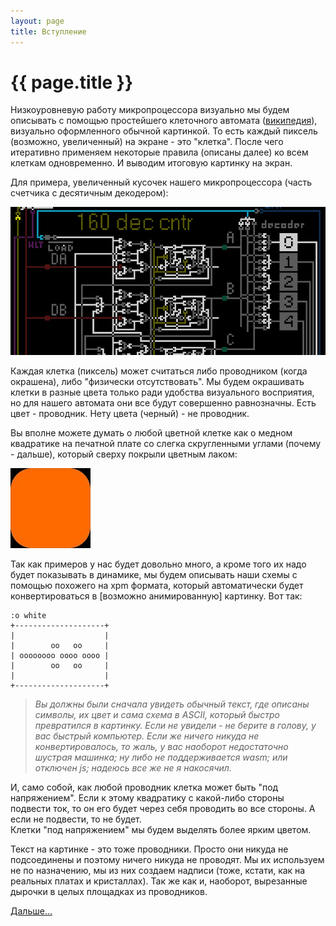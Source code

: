 ```yaml
---
layout: page
title: Вступление
---
```

# {{ page.title }}

Низкоуровневую работу микропроцессора визуально мы будем описывать с помощью простейшего клеточного автомата ([википедия](https://ru.wikipedia.org/wiki/Клеточный_автомат)), визуально оформленного обычной картинкой. То есть каждый пиксель (возможно, увеличенный) на экране - это "клетка". После чего итеративно применяем некоторые правила (описаны далее) ко всем клеткам одновременно. И выводим итоговую картинку на экран.

Для примера, увеличенный кусочек нашего микропроцессора (часть счетчика с десятичным декодером):

![](media/piece.png)

Каждая клетка (пиксель) может считаться либо проводником (когда окрашена), либо "физически отсутствовать". Мы будем окрашивать клетки в разные цвета только ради удобства визуального восприятия, но для нашего автомата они все будут совершенно равнозначны. Есть цвет - проводник. Нету цвета (черный) - не проводник.

Вы вполне можете думать о любой цветной клетке как о медном квадратике на печатной плате со слегка скругленными углами (почему - дальше), который сверху покрыли цветным лаком:

![](media/cell.jpg)

Так как примеров у нас будет довольно много, а кроме того их надо будет показывать в динамике, мы будем описывать наши схемы с помощью похожего на xpm формата, который автоматически будет конвертироваться в [возможно анимированную] картинку. Вот так:
```layout
:o white
+--------------------+
|                    |
|        oo   oo     |
| oooooooo oooo oooo |
|        oo   oo     |
|                    |
+--------------------+
```
> *Вы должны были сначала увидеть обычный текст, где описаны символы, их цвет и сама схема в ASCII, который быстро превратился в картинку. Если не увидели - не берите в голову, у вас быстрый компьютер. Если же ничего никуда не конвертировалось, то жаль, у вас наоборот недостаточно шустрая машинка; ну либо не поддерживается wasm; или отключен js; надеюсь все же не я накосячил.*

И, само собой, как любой проводник клетка может быть "под напряжением". Если к этому квадратику с какой-либо стороны подвести ток, то он его будет через себя проводить во все стороны. А если не подвести, то не будет.  
Клетки "под напряжением" мы будем выделять более ярким цветом.

Текст на картинке - это тоже проводники. Просто они никуда не подсоединены и поэтому ничего никуда не проводят. Мы их используем не по назначению, мы из них создаем надписи (тоже, кстати, как на реальных платах и кристаллах). Так же как и, наоборот, вырезанные дырочки в целых площадках из проводников.

[Дальше...](rules.html)
